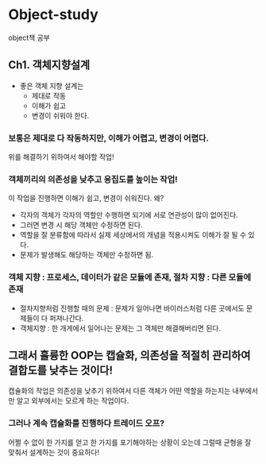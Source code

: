 # Object-study
object책 공부

## Ch1. 객체지향설계
- 좋은 객체 지향 설계는
    - 제대로 작동
    - 이해가 쉽고
    - 변경이 쉬워야 한다.

### 보통은 제대로 다 작동하지만, 이해가 어렵고, 변경이 어렵다.
위를 해결하기 위하여서 해야할 작업!

### 객체끼리의 의존성을 낮추고 응집도를 높이는 작업!

이 작업을 진행하면 이해가 쉽고, 변경이 쉬워진다. 왜?
- 각자의 객체가 각자의 역할만 수행하면 되기에 서로 연관성이 많이 없어진다.
- 그러면 변경 시 해당 객체만 수정하면 된다.
- 역할을 잘 분류함에 따라서 실제 세상에서의 개념을 적용시켜도 이해가 잘 될 수 있다.
- 문제가 발생해도 해당하는 객체만 수정하면 됨. 

### 객체 지향 : 프로세스, 데이터가 같은 모듈에 존재, 절차 지향 : 다른 모듈에 존재
- 절차지향처럼 진행할 때의 문제 : 문제가 일어나면 바이러스처럼 다른 곳에서도 문제들이 다 퍼져나간다.
- 객체지향 : 한 개게에서 일어나는 문제는 그 객체만 해결해버리면 된다.

## 그래서 훌륭한 OOP는 캡슐화, 의존성을 적절히 관리하여 결합도를 낮추는 것이다!

캡슐화의 작업은 의존성을 낮추기 위하여서 다른 객체가 어떤 역할을 하는지는 내부에서만 알고 외부에서는 모르게 하는 작업이다.

### 그러나 계속 캡슐화를 진행하다 트레이드 오프?

어쩔 수 없이 한 가지를 얻고 한 가지를 포기해야하는 상황이 오는데 그럴때 균형을 잘 맞춰서 설계하는 것이 중요하다!
